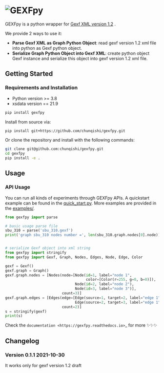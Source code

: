 ![GEXFpy](./docs/source/_static/logo.png)
===


GEXFpy is a python wrapper for [Gexf XML version 1.2](http://www.gexf.net/1.2draft) . 

We provide 2 ways to use it:

- **Parse Gexf XML as Graph Python Object**:  read gexf version 1.2 xml file into python as Gexf python object.
- **Serialize  Graph Python Object into Gexf XML**: create python object Gexf instance and serialize this object into gexf version 1.2 xml file.

## Getting Started

### Requirements and Installation

- Python version >= 3.8
- xsdata version == 21.9


```bash
pip install gexfpy
```

Install from source via:

```bash
pip install git+https://github.com/chunqishi/gexfpy.git
```

Or clone the repository and install with the following commands:

```bash
git clone git@github.com:chunqishi/gexfpy.git
cd gexfpy
pip install -e .
```

## Usage

### API Usage

You can run all kinds of experiments through GEXFpy APIs. 
A quickstart example can be found in the [quick_start.py](https://github.com/chunqishi/gexfpy/tree/master/examples/quick_start.py). More examples are provided in the [examples/](https://github.com/chunqishi/gexfpy/tree/master/examples/).

```python
from gexfpy import parse

# basic usage parse file
sbu_310 = parse('sbu_310.gexf')
print('graph sbu_310 nodes number =', len(sbu_310.graph.nodes[0].node))


# serialize Gexf object into xml string
from gexfpy import stringify
from gexfpy import Gexf, Graph, Nodes, Edges, Node, Edge, Color

gexf = Gexf()
gexf.graph = Graph()
gexf.graph.nodes = [Nodes(node=[Node(id=1, label="node 1",
                                     color=[Color(r=255, g=0, b=0)]),
                                Node(id=2, label="node 2"),
                                Node(id=3, label="node 3")],
                          count=3)]
gexf.graph.edges = [Edges(edge=[Edge(source=1, target=2, label="edge 1"),
                                Edge(source=2, target=3, label="edge 1")],
                          count=2)]
s = stringify(gexf)
print(s)
```


Check the `documentation <https://gexfpy.readthedocs.io>`_ for more
✨✨✨


## Changelog

### Version 0.1.1 2021-10-30

It works only for gexf version 1.2 draft



